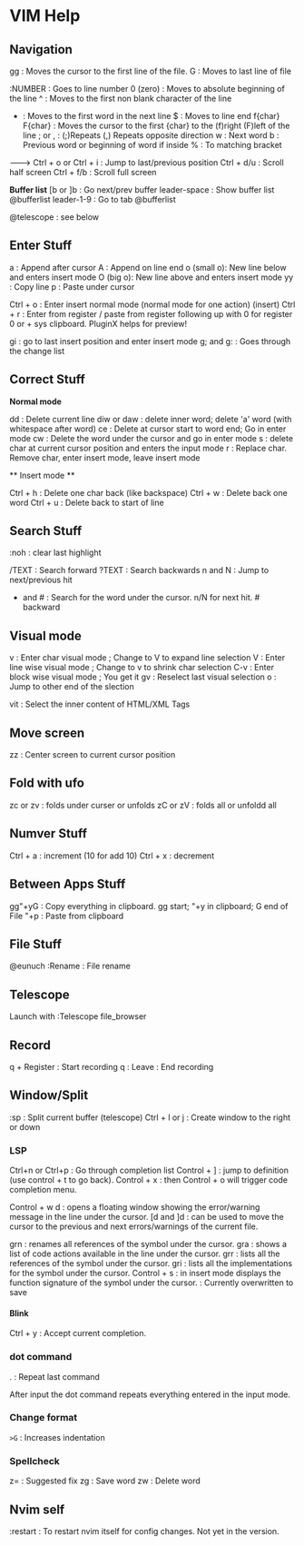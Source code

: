 # VIM Help

## Navigation

gg : Moves the cursor to the first line of the file.
G : Moves to last line of file

:NUMBER : Goes to line number
0 (zero) : Moves to absolute beginning of the line
^ : Moves to the first non blank character of the line
+ : Moves to the first word in the next line
$ : Moves to line end
f{char} F{char} : Moves the cursor to the first {char} to the (f)right (F)left of the line
    ; or , : (;)Repeats (,) Repeats opposite direction
w : Next word
b : Previous word or beginning of word if inside
% : To matching bracket

---> Ctrl + o or Ctrl + i : Jump to last/previous position
Ctrl + d/u : Scroll half screen
Ctrl + f/b : Scroll full screen

**Buffer list**
[b or ]b : Go next/prev buffer
leader-space : Show buffer list @bufferlist
leader-1-9 : Go to tab @bufferlist

@telescope : see below

## Enter Stuff

a : Append after cursor
A : Append on line end
o (small o): New line below and enters insert mode
O (big o): New line above and enters insert mode
yy : Copy line
p : Paste under cursor

Ctrl + o : Enter insert normal mode (normal mode for one action)
(insert) Ctrl + r : Enter from register / paste from register following up with 0 for register 0 or + sys clipboard. PluginX helps for preview!

gi : go to last insert position and enter insert mode
g; and g: : Goes through the change list

## Correct Stuff

**Normal mode**

dd : Delete current line
diw or daw : delete inner word; delete 'a' word (with whitespace after word)
ce : Delete at cursor start to word end; Go in enter mode
cw : Delete the word under the cursor and go in enter mode
s : delete char at current cursor position and enters the input mode
r : Replace char. Remove char, enter insert mode, leave insert mode

** Insert mode **

Ctrl + h : Delete one char back (like backspace)
Ctrl + w : Delete back one word
Ctrl + u : Delete back to start of line

## Search Stuff

:noh : clear last highlight

/TEXT : Search forward
?TEXT : Search backwards
n and N : Jump to next/previous hit
* and # : Search for the word under the cursor. n/N for next hit. # backward

## Visual mode

v : Enter char visual mode ; Change to V to expand line selection
V : Enter line wise visual mode ; Change to v to shrink char selection
C-v : Enter block wise visual mode ; You get it
gv : Reselect last visual selection
o : Jump to other end of the slection

vit : Select the inner content of HTML/XML Tags

## Move screen

zz :  Center screen to current cursor position

## Fold with ufo

zc or zv : folds under curser or unfolds
zC or zV : folds all or unfoldd all

## Numver Stuff

Ctrl + a : increment   (10<C-a> for add 10)
Ctrl + x : decrement

## Between Apps Stuff

gg"+yG : Copy everything in clipboard. gg start; "+y in clipboard; G end of File
"+p : Paste from clipboard  

## File Stuff

@eunuch :Rename : File rename

## Telescope

Launch with :Telescope file_browser

## Record

q + Register : Start recording
q : Leave : End recording

## Window/Split

:sp : Split current buffer
(telescope) Ctrl + l or j : Create window to the right or down

### LSP

Ctrl+n or Ctrl+p : Go through completion list
Control + ] : jump to definition (use control + t to go back).
Control + x : then Control + o will trigger code completion menu.

Control + w d : opens a floating window showing the error/warning message in the line under the cursor.
[d and ]d : can be used to move the cursor to the previous and next errors/warnings of the current file.

grn : renames all references of the symbol under the cursor.
gra : shows a list of code actions available in the line under the cursor.
grr : lists all the references of the symbol under the cursor.
gri : lists all the implementations for the symbol under the cursor.
Control + s : in insert mode displays the function signature of the symbol under the cursor. : Currently overwritten to save

#### Blink

Ctrl + y : Accept current completion.

### dot command

. : Repeat last command

After input the dot command repeats everything entered in the input mode.

### Change format

`>G` : Increases indentation

### Spellcheck

z= : Suggested fix
zg : Save word
zw : Delete word

## Nvim self

:restart : To restart nvim itself for config changes. Not yet in the version.
